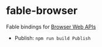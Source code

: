 # fable-browser

Fable bindings for [Browser Web APIs](https://developer.mozilla.org/docs/Web/API)

- Publish: `npm run build Publish`
